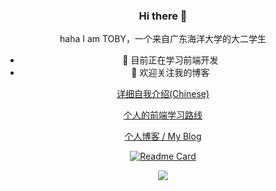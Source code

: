 <div align="center">

### Hi there 👋
haha
I am TOBY，一个来自广东海洋大学的大二学生
- 🔭 目前正在学习前端开发
- 🌱 欢迎关注我的博客


[详细自我介绍(Chinese)](https://tobyhhw.github.io/about/)
  
[个人的前端学习路线](https://tobyhhw.github.io/posts/e5cf9037.html)
  
[个人博客 / My Blog](https://tobyhhw.github.io/)
  
[![Readme Card](https://github-readme-stats-one-bice.vercel.app/api?username=TOBYhhw&show_icons=true&role=OWNER,ORGANIZATION_MEMBER,COLLABORATOR)](#)
  
![](https://github-readme-stats.vercel.app/api/top-langs/?username=TOBYhhw&hide=css,html&layout=compact&langs_count=8)







